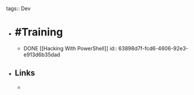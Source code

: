 tags:: Dev

- # #Training
	- DONE [[Hacking With PowerShell]]
	  id:: 63898d7f-fcd6-4606-92e3-e913d6b35dad
- ## Links
	-